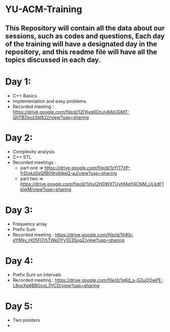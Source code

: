 # YU-ACM-Training
This Repository will contain all the data about our sessions, such as codes and questions,
Each day of the training will have a designated day in the repository, and this readme file will have all the topics discussed in each day.
------------
# Day 1:
  - C++ Basics
  - Implementation and easy problems
  - Recorded meeting : https://drive.google.com/file/d/12FKvq6OnJvRAIUGMT-QhTBZeuz3st62z/view?usp=sharing

# Day 2:
  - Complexity analysis
  - C++ STL
  - Recorded meetings : 
    - part one => https://drive.google.com/file/d/1zYjT7zP-frDixkz0xQfB09roblkeQ-aJ/view?usp=sharing
    - part two => https://drive.google.com/file/d/1Vsvl2H0WXTUyhfApY4CNM_ULkdF1klwM/view?usp=sharing
                   


# Day 3:
  - Frequency array
  - Prefix Sum
  - Recorded meeting : https://drive.google.com/file/d/1ihKb-eY6Ny_HO5FI7i5TWeDYy1G3SogZ/view?usp=sharing
  
  
# Day 4:
  - Prefix Sum on intervals
  - Recorded meeting : https://drive.google.com/file/d/1qKd_s-G2uOOwPE-L8oxXp6BBGcxL3YCD/view?usp=sharing

# Day 5:
  - Two pointers
  - 

